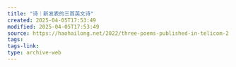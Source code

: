 ```yaml
---
title: "诗｜新发表的三首英文诗"
created: 2025-04-05T17:53:49
modified: 2025-04-05T17:53:49
source: https://haohailong.net/2022/three-poems-published-in-telicom-2
tags:
tags-link:
type: archive-web
---
```

